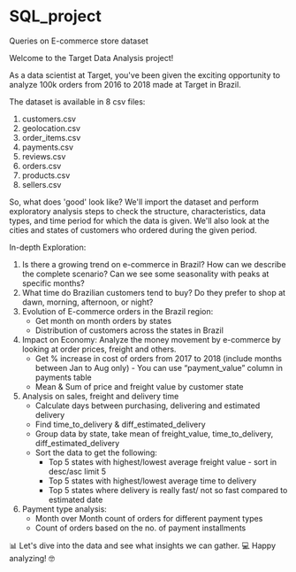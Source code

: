 # SQL_project
Queries on E-commerce store dataset

Welcome to the Target Data Analysis project!

As a data scientist at Target, you've been given the exciting opportunity to analyze 100k orders from 2016 to 2018 made at Target in Brazil.

The dataset is available in 8 csv files:

1. customers.csv
2. geolocation.csv
3. order_items.csv
4. payments.csv
5. reviews.csv
6. orders.csv
7. products.csv 
8. sellers.csv 

So, what does 'good' look like? We'll import the dataset and perform exploratory analysis steps to check the structure, characteristics, data types, and time period for which the data is given. We'll also look at the cities and states of customers who ordered during the given period.

In-depth Exploration:

1. Is there a growing trend on e-commerce in Brazil? How can we describe the complete scenario? Can we see some seasonality with peaks at specific months?
2. What time do Brazilian customers tend to buy? Do they prefer to shop at dawn, morning, afternoon, or night?
3. Evolution of E-commerce orders in the Brazil region: 
   - Get month on month orders by states
   - Distribution of customers across the states in Brazil
4. Impact on Economy: Analyze the money movement by e-commerce by looking at order prices, freight and others.
   - Get % increase in cost of orders from 2017 to 2018 (include months between Jan to Aug only) - You can use “payment_value” column in payments table
   - Mean & Sum of price and freight value by customer state
5. Analysis on sales, freight and delivery time
   - Calculate days between purchasing, delivering and estimated delivery
   - Find time_to_delivery & diff_estimated_delivery
   - Group data by state, take mean of freight_value, time_to_delivery, diff_estimated_delivery
   - Sort the data to get the following:
     - Top 5 states with highest/lowest average freight value - sort in desc/asc limit 5
     - Top 5 states with highest/lowest average time to delivery
     - Top 5 states where delivery is really fast/ not so fast compared to estimated date
6. Payment type analysis:
   - Month over Month count of orders for different payment types
   - Count of orders based on the no. of payment installments

📊 Let's dive into the data and see what insights we can gather. 💻 Happy analyzing! 🤓

